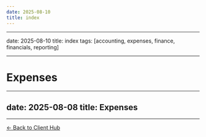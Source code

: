 ```yaml
---
date: 2025-08-10
title: index
---
```

---
date: 2025-08-10
title: index
tags: [accounting, expenses, finance, financials, reporting]

---
# Expenses

---
date: 2025-08-08
title: Expenses
---

---
[← Back to Client Hub](https://www.builtbyrays.com/Client-Vault/portal)
